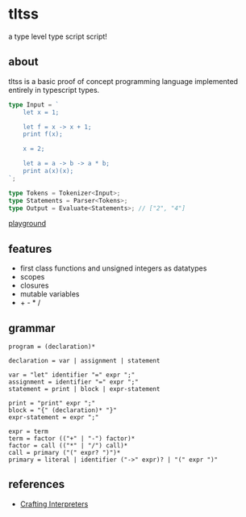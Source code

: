 # tltss

a type level type script script!

## about
tltss is a basic proof of concept programming language implemented entirely in typescript types.

```ts
type Input = `
	let x = 1;

	let f = x -> x + 1;
	print f(x);

	x = 2;

	let a = a -> b -> a * b;
	print a(x)(x);
`;

type Tokens = Tokenizer<Input>;
type Statements = Parser<Tokens>;
type Output = Evaluate<Statements>; // ["2", "4"]
```

[playground](https://skearya.github.io/tltss/)

## features
- first class functions and unsigned integers as datatypes
- scopes
- closures
- mutable variables
- \+ \- \* \/

## grammar
```
program = (declaration)*

declaration = var | assignment | statement

var = "let" identifier "=" expr ";"
assignment = identifier "=" expr ";"
statement = print | block | expr-statement

print = "print" expr ";"
block = "{" (declaration)* "}"
expr-statement = expr ";"

expr = term
term = factor (("+" | "-") factor)*
factor = call (("*" | "/") call)*
call = primary ("(" expr? ")")*
primary = literal | identifier ("->" expr)? | "(" expr ")"
```

## references
- [Crafting Interpreters](https://craftinginterpreters.com/)
